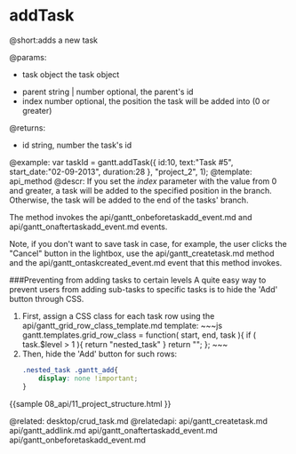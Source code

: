 addTask
=============

@short:adds a new task


@params:
- task			object			the task object
* parent		string | number			optional, the parent's id
* index			number			optional, the position the task will be added into (0 or greater)


@returns:
- id	string, number	the task's id

@example:
var taskId = gantt.addTask({
    id:10,
    text:"Task #5",
    start_date:"02-09-2013",
    duration:28
}, "project_2", 1);
@template:	api_method
@descr:
If you set the *index* parameter with the value from 0 and greater, a task will be added to the specified position in the branch. 
Otherwise, the task will be added to the end of the tasks' branch.

The method invokes the api/gantt_onbeforetaskadd_event.md and api/gantt_onaftertaskadd_event.md events.

Note, if you don't want to save task in case, for example,  the user clicks the "Cancel" button in the lightbox, 
use the api/gantt_createtask.md method and the api/gantt_ontaskcreated_event.md event that this method invokes.



###Preventing from adding tasks to certain levels
A quite easy way to prevent users from adding sub-tasks to specific tasks is to hide the 'Add'  button through CSS.

<ol>
<li>First, assign a CSS class for each task row using the api/gantt_grid_row_class_template.md template:
~~~js
gantt.templates.grid_row_class = function( start, end, task ){
	if ( task.$level > 1 ){
		return "nested_task"
	}
	return "";
};
~~~
</li>
<li>Then, hide the 'Add' button for such rows:

~~~css
.nested_task .gantt_add{
	display: none !important;
}
~~~
</li>
</ol>
{{sample
	08_api/11_project_structure.html
}}

@related:
	desktop/crud_task.md
@relatedapi:
	api/gantt_createtask.md
	api/gantt_addlink.md
    api/gantt_onaftertaskadd_event.md
    api/gantt_onbeforetaskadd_event.md